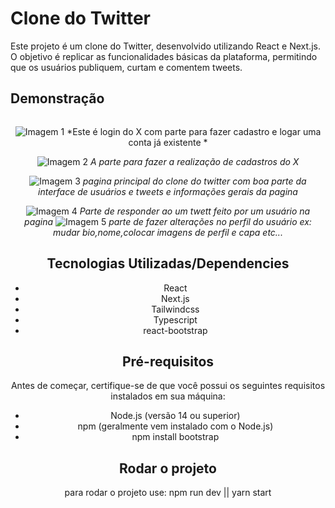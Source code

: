 # Clone do Twitter

Este projeto é um clone do Twitter, desenvolvido utilizando React e Next.js. O objetivo é replicar as funcionalidades básicas da plataforma, permitindo que os usuários publiquem, curtam e comentem tweets.

## Demonstração

<div align="center">
<img width=100% botton=50px />

![Imagem 1](https://github.com/user-attachments/assets/724d0042-58a4-435e-a086-cb8dad8c9adc)
*Este é login do X com parte para fazer cadastro e logar uma conta já existente *

![Imagem 2](https://github.com/user-attachments/assets/3103279c-e171-4775-bc50-dcdadeea12f2)
*A parte para fazer a realização de cadastros do X*

![Imagem 3](https://github.com/user-attachments/assets/997f1ad4-aa0b-4a61-9b6e-79729f7fdbad)
*pagina principal do clone do twitter com boa parte da interface de usuários e tweets e informações gerais da pagina*

![Imagem 4](https://github.com/user-attachments/assets/0449cd3a-a9b4-4dce-b77a-a24839f68f5b)
*Parte de responder ao um twett feito por um usuário na pagina*
![Imagem 5](https://github.com/user-attachments/assets/1af8ce8e-0035-40b2-b9d2-870192a89c8e)
*parte de fazer alterações no perfil do usuário ex: mudar bio,nome,colocar imagens de perfil e capa etc...*


## Tecnologias Utilizadas/Dependencies

- React
- Next.js
- Tailwindcss
- Typescript
- react-bootstrap


## Pré-requisitos

Antes de começar, certifique-se de que você possui os seguintes requisitos instalados em sua máquina:

- Node.js (versão 14 ou superior)
- npm (geralmente vem instalado com o Node.js)
- npm install bootstrap

## Rodar o projeto

para rodar o projeto use: npm run dev || yarn start
